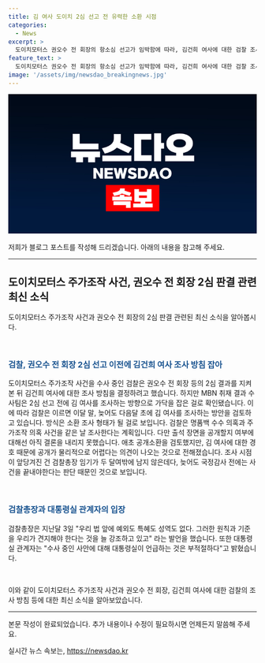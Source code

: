 ```yaml
---
title: 김 여사 도이치 2심 선고 전 유력한 소환 시점
categories:
  - News
excerpt: >
  도이치모터스 권오수 전 회장의 항소심 선고가 임박함에 따라, 김건희 여사에 대한 검찰 조사가 선고 이전에 이루어질 것으로 전해졌다. 검찰은 김 여사의 조사 시점을 임기가 끝나기 전으로 앞당긴 것으로 보이며, 소환 조사 형태로 진행될 예정이다. 또한, 검찰은 명품백 수수 의혹과 주가조작 의혹을 같은 날 조사할 계획이지만, 출석 장면의 공개 여부는 논의 중이다. 압박적인 시기와 관련하여 대통령실은 수사 중인 사안에 대해 언급하지 않겠다는 입장을 밝혔다.
feature_text: >
  도이치모터스 권오수 전 회장의 항소심 선고가 임박함에 따라, 김건희 여사에 대한 검찰 조사가 선고 이전에 이루어질 것으로 전해졌다. 검찰은 김 여사의 조사 시점을 임기가 끝나기 전으로 앞당긴 것으로 보이며, 소환 조사 형태로 진행될 예정이다. 또한, 검찰은 명품백 수수 의혹과 주가조작 의혹을 같은 날 조사할 계획이지만, 출석 장면의 공개 여부는 논의 중이다. 압박적인 시기와 관련하여 대통령실은 수사 중인 사안에 대해 언급하지 않겠다는 입장을 밝혔다.
image: '/assets/img/newsdao_breakingnews.jpg'
---
```


<p><img src="/assets/img/newsdao_breakingnews.jpg" alt="flaretime 속보" /></p>

<p>저희가 블로그 포스트를 작성해 드리겠습니다. 아래의 내용을 참고해 주세요.</p>

<hr />

<h2 data-ke-size="size26">도이치모터스 주가조작 사건, 권오수 전 회장 2심 판결 관련 최신 소식</h2>

<p>도이치모터스 주가조작 사건과 권오수 전 회장의 2심 판결 관련된 최신 소식을 알아봅시다.</p>

<p data-ke-size="size16">&nbsp;</p>

<h3><b><span style="color: #1a5490;">검찰, 권오수 전 회장 2심 선고 이전에 김건희 여사 조사 방침 잡아</span></b></h3>

<p data-ke-size="size16">도이치모터스 주가조작 사건을 수사 중인 검찰은 권오수 전 회장 등의 2심 결과를 지켜본 뒤 김건희 여사에 대한 조사 방침을 결정하려고 했습니다. 하지만 MBN 취재 결과 수사팀은 2심 선고 전에 김 여사를 조사하는 방향으로 가닥을 잡은 걸로 확인됐습니다. 이에 따라 검찰은 이르면 이달 말, 늦어도 다음달 초에 김 여사를 조사하는 방안을 검토하고 있습니다. 방식은 소환 조사 형태가 될 걸로 보입니다. 검찰은 명품백 수수 의혹과 주가조작 의혹 사건을 같은 날 조사한다는 계획입니다. 다만 출석 장면을 공개할지 여부에 대해선 아직 결론을 내리지 못했습니다. 애초 공개소환을 검토했지만, 김 여사에 대한 경호 때문에 공개가 물리적으로 어렵다는 의견이 나오는 것으로 전해졌습니다. 조사 시점이 앞당겨진 건 검찰총장 임기가 두 달여밖에 남지 않은데다, 늦어도 국정감사 전에는 사건을 끝내야한다는 판단 때문인 것으로 보입니다.</p>

<p data-ke-size="size16">&nbsp;</p>

<h3><b><span style="color: #1a5490;">검찰총장과 대통령실 관계자의 입장</span></b></h3>

<p data-ke-size="size16">검찰총장은 지난달 3일 "우리 법 앞에 예외도 특혜도 성역도 없다. 그러한 원칙과 기준을 우리가 견지해야 한다는 것을 늘 강조하고 있고" 라는 발언을 했습니다. 또한 대통령실 관계자는 "수사 중인 사안에 대해 대통령실이 언급하는 것은 부적절하다"고 밝혔습니다.</p>

<p data-ke-size="size16">&nbsp;</p>

<p>이와 같이 도이치모터스 주가조작 사건과 권오수 전 회장, 김건희 여사에 대한 검찰의 조사 방침 등에 대한 최신 소식을 알아보았습니다.</p>

<hr />

<p>본문 작성이 완료되었습니다. 추가 내용이나 수정이 필요하시면 언제든지 말씀해 주세요.</p>
실시간 뉴스 속보는, <a href="https://newsdao.kr" rel="dofollow">https://newsdao.kr</a>


